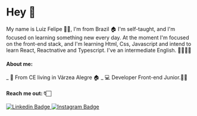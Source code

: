 # Hey  :wave: 
My name is Luiz Felipe 🏳️‍🌈, I'm from Brazil :house:  I'm self-taught, and I'm focused on learning something new every day. At the moment I'm focused on the front-end stack, and I'm learning Html, Css, Javascript and intend to learn React, Reactnative and Typescript. I've an intermediate English. 🧑🏻👨‍💻

#### About me:
_ :city_sunrise: From CE living in Várzea Alegre :house:
_ 💻 Developer Front-end Junior.👨‍💻

#### Reach me out: 👇🏻

[
![Linkedin Badge](https://img.shields.io/badge/-LinkedIn-blue?style=flat-square&logo=Linkedin&logoColor=white&link=https://www.linkedin.com/in/luiz-felipe-da-silva-morais-8b351820a/)
](https://www.linkedin.com/in/luiz-felipe-da-silva-morais-8b351820a/)[
![Instagram Badge](https://img.shields.io/badge/-Instagram-orange?style=flat-square&logo=Instagram&logoColor=white&link=https://www.instagram.com/luizfelipemorais88/)
](https://www.instagram.com/luizfelipemorais88/)

